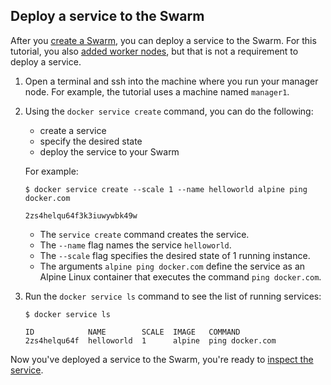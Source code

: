 <!--[metadata]>
+++
title = "Deploy a service"
description = "Deploy the application"
keywords = ["tutorial, cluster management, swarm"]
[menu.main]
identifier="deploy-application"
parent="swarm-tutorial"
weight=16
+++
<![end-metadata]-->

## Deploy a service to the Swarm
After you [create a Swarm](create-swarm.md), you can deploy a service to the Swarm. For this tutorial, you also [added worker nodes](add-nodes.md), but that is not a requirement to deploy a service.

1. Open a terminal and ssh into the machine where you run your manager node. For example, the tutorial uses a machine named `manager1`.

2. Using the `docker service create` command, you can do the following:
    * create a service
    * specify the desired state
    * deploy the service to your Swarm

    For example:
    ```bashtext
    $ docker service create --scale 1 --name helloworld alpine ping docker.com

    2zs4helqu64f3k3iuwywbk49w
    ```

    * The `service create` command creates the service.
    * The `--name` flag names the service `helloworld`.
    * The `--scale` flag specifies the desired state of 1 running instance.
    * The arguments `alpine ping docker.com` define the service as an Alpine Linux container that executes the command `ping docker.com`.

3. Run the `docker service ls` command to see the list of running services:
    ```
    $ docker service ls

    ID            NAME        SCALE  IMAGE   COMMAND
    2zs4helqu64f  helloworld  1      alpine  ping docker.com
    ```

Now you've deployed a service to the Swarm, you're ready to [inspect the service](inspect-service.md).

<p style="margin-bottom:300px">&nbsp;</p>
